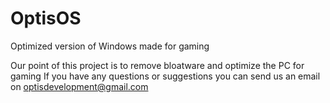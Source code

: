 # OptisOS
Optimized version of Windows made for gaming

Our point of this project is to remove bloatware and optimize the PC for gaming
If you have any questions or suggestions you can send us an email on optisdevelopment@gmail.com
